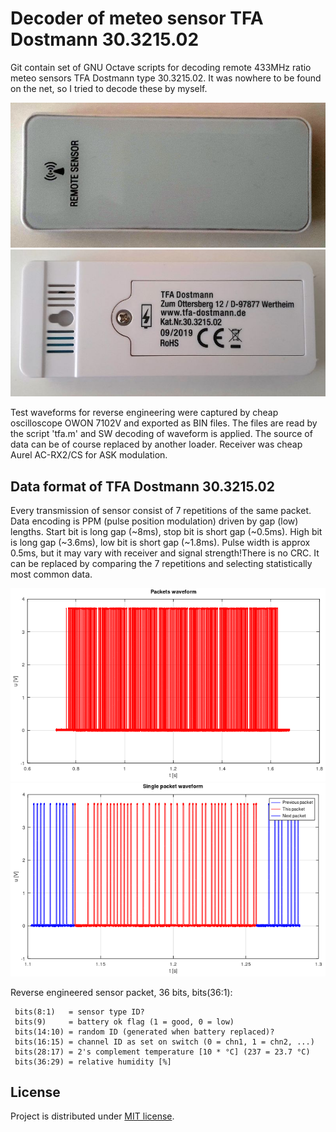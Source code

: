 # Decoder of meteo sensor TFA Dostmann 30.3215.02
Git contain set of GNU Octave scripts for decoding remote 433MHz ratio meteo sensors TFA Dostmann type 30.3215.02. It was nowhere to be found on the net, so I tried to decode these by myself. 

<img src="./foto/TFA-Dostmann-30.3215.02-top.jpg">
<img src="./foto/TFA-Dostmann-30.3215.02-bot.jpg">

Test waveforms for reverse engineering were captured by cheap oscilloscope OWON 7102V and exported as BIN files. The files are read by the script 'tfa.m' and SW decoding of waveform is applied. The source of data can be of course replaced by another loader. Receiver was cheap Aurel AC-RX2/CS for ASK modulation.    

## Data format of TFA Dostmann 30.3215.02 
Every transmission of sensor consist of 7 repetitions of the same packet. Data encoding is PPM (pulse position modulation) driven by gap (low) lengths. Start bit is long gap (~8ms), stop bit is short gap (~0.5ms). High bit is long gap (~3.6ms), low bit is short gap (~1.8ms). Pulse width is approx 0.5ms, but it may vary with receiver and signal strength!There is no CRC. It can be replaced by comparing the 7 repetitions and selecting statistically most common data.

<img src="./foto/packet_x7.png">
<img src="./foto/packet_x1.png">

Reverse engineered sensor packet, 36 bits, bits(36:1):
```
 bits(8:1)   = sensor type ID?   
 bits(9)     = battery ok flag (1 = good, 0 = low)
 bits(14:10) = random ID (generated when battery replaced)?
 bits(16:15) = channel ID as set on switch (0 = chn1, 1 = chn2, ...)
 bits(28:17) = 2's complement temperature [10 * °C] (237 = 23.7 °C)
 bits(36:29) = relative humidity [%]
```

## License
Project is distributed under [MIT license](./LICENSE).
